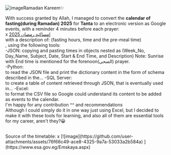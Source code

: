 ![image](https://github.com/user-attachments/assets/4c994133-06e1-4d59-a25e-3ddcdba6cfdd)Ramadan Kareem✨



With success granted by Allah, I managed to convert the **calendar of fasting(during Ramadan) 2025** for **Tanta** to an electronic version as Google events, with a reminder 4 minutes before each prayer:
<br>
x [إمساكية رمضان 2025](https://calendar.google.com/calendar/u/0?cid=Y2UxNDA1OGI2OTc2OWY2ZTRjNmQyNDE1ODJjYzdhZWMxMjIwN2VmYTA5MDQ1MWIzOGMyYTAyNjY3NzMwODI4Y0Bncm91cC5jYWxlbmRhci5nb29nbGUuY29t) <br>with a description of: (fasting hours, time and the pre-meal time)
<br>
, using the following tools:
<br>
-JSON: 
copying and pasting times in objects nested as (Week_No, Day_Name, Subject, Date, Start & End Time, and Description)
Note: Sunrise with End time is mentioned for the forenoon(الضحى) prayer.<br>
-Python: <br>
to read the JSON file and print the dictionary content in the form of schema described in the...
-SQL Server: <br>
to create a table of content retrieved through JSON, that is eventually used in...
-Excel: <br>
to format the CSV file so Google could understand its content to be added as events to the calendar.
<br>
I'm happy for any contribution ^^ and recommendations
<br>
Although I could simply do it in one way just using Excel, but I decided to make it with these tools for learning, and also all of them are essential tools for my career, aren't they?😀

<br>
Source of the timetable:
x [![image](https://github.com/user-attachments/assets/76f66c49-ace8-4325-9a7a-53033a2b584a)
](https://www.esa.gov.eg/Emskaya.aspx)
